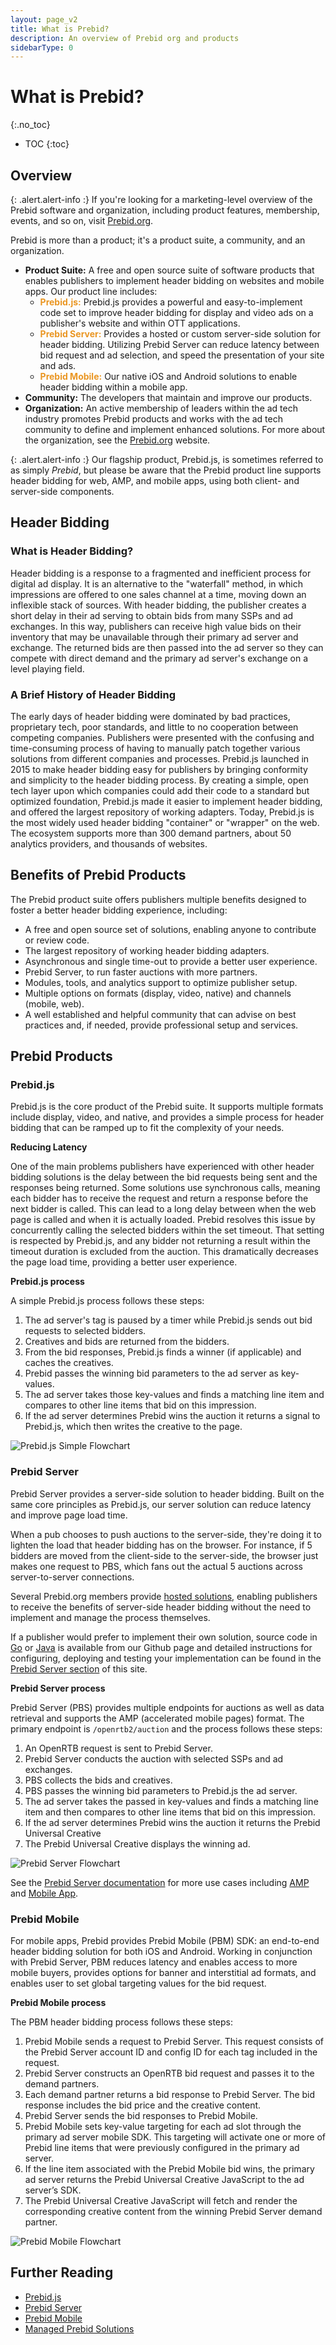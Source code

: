 ```yaml
---
layout: page_v2
title: What is Prebid?
description: An overview of Prebid org and products
sidebarType: 0
---
```

# What is Prebid?
{:.no_toc}

* TOC
{:toc}

## Overview

{: .alert.alert-info :}
If you're looking for a marketing-level overview of the Prebid software and organization, including product features, membership, events, and so on, visit [Prebid.org](https://prebid.org/).

Prebid is more than a product; it's a product suite, a community, and an organization.

- **Product Suite:** A free and open source suite of software products that enables publishers to implement header bidding on websites and mobile apps. Our product line includes:  
   - <span style="color:#EA9622">**Prebid.js:**</span> Prebid.js provides a powerful and easy-to-implement code set to improve header bidding for display and video ads on a publisher's website and within OTT applications.  
   - <span style="color:#EA9622">**Prebid Server:**</span> Provides a hosted or custom server-side solution for header bidding. Utilizing Prebid Server can reduce latency between bid request and ad selection, and speed the presentation of your site and ads.  
   - <span style="color:#EA9622">**Prebid Mobile:**</span> Our native iOS and Android solutions to enable header bidding within a mobile app.
- **Community:** The developers that maintain and improve our products.  
- **Organization:**  An active membership of leaders within the ad tech industry promotes Prebid products and works with the ad tech community to define and implement enhanced solutions. For more about the organization, see the [Prebid.org](https://prebid.org/) website.  

{: .alert.alert-info :}
Our flagship product, Prebid.js, is sometimes referred to as simply *Prebid*, but please be aware that the Prebid product line supports header bidding for web, AMP, and mobile apps, using both client- and server-side components.

## Header Bidding

### What is Header Bidding?

Header bidding is a response to a fragmented and inefficient process for digital ad display. It is an alternative to the "waterfall" method, in which impressions are offered to one sales channel at a time, moving down an inflexible stack of sources.
With header bidding, the publisher creates a short delay in their ad serving to obtain bids from many SSPs and ad exchanges. In this way, publishers can receive high value bids on their inventory that may be unavailable through their primary ad server and exchange.
The returned bids are then passed into the ad server so they can compete with direct demand and the primary ad server's exchange on a level playing field.

### A Brief History of Header Bidding

The early days of header bidding were dominated by bad practices, proprietary tech, poor standards, and little to no cooperation between competing companies. Publishers were presented with the confusing and time-consuming process of having to manually patch together various solutions from different companies and processes.
Prebid.js launched in 2015 to make header bidding easy for publishers by bringing conformity and simplicity to the header bidding process. By creating a simple, open tech layer upon which companies could add their code to a standard but optimized foundation, Prebid.js made it easier to implement header bidding, and offered the largest repository of working adapters.
Today, Prebid.js is the most widely used header bidding "container" or "wrapper" on the web. The ecosystem supports more than 300 demand partners, about 50 analytics providers, and thousands of websites.

## Benefits of Prebid Products

The Prebid product suite offers publishers multiple benefits designed to foster a better header bidding experience, including:  

- A free and open source set of solutions, enabling anyone to contribute or review code.  
- The largest repository of working header bidding adapters.  
- Asynchronous and single time-out to provide a better user experience.  
- Prebid Server, to run faster auctions with more partners.  
- Modules, tools, and analytics support to optimize publisher setup.  
- Multiple options on formats (display, video, native) and channels (mobile, web).  
- A well established and helpful community that can advise on best practices and, if needed, provide professional setup and services.  

## Prebid Products

### Prebid.js

Prebid.js is the core product of the Prebid suite. It supports multiple formats include display, video, and native, and provides a simple process for header bidding that can be ramped up to fit the complexity of your needs.

**Reducing Latency**

One of the main problems publishers have experienced with other header bidding solutions is the delay between the bid requests being sent and the responses being returned. Some solutions use synchronous calls, meaning each bidder has to receive the request and return a response before the next bidder is called. This can lead to a long delay between when the web page is called and when it is actually loaded.
Prebid resolves this issue by concurrently calling the selected bidders within the set timeout. That setting is respected by Prebid.js, and any bidder not returning a result within the timeout duration is excluded from the auction. This dramatically decreases the page load time, providing a better user experience.

**Prebid.js process**

A simple Prebid.js process follows these steps:  
1. The ad server's tag is paused by a timer while Prebid.js sends out bid requests to selected bidders.
2. Creatives and bids are returned from the bidders.
3. From the bid responses, Prebid.js finds a winner (if applicable) and caches the creatives.
4. Prebid passes the winning bid parameters to the ad server as key-values.
5. The ad server takes those key-values and finds a matching line item and compares to other line items that bid on this impression.
6. If the ad server determines Prebid wins the auction it returns a signal to Prebid.js, which then writes the creative to the page.   

![Prebid.js Simple Flowchart](/assets/images/flowcharts/pb-js-simple.png)

### Prebid Server

Prebid Server provides a server-side solution to header bidding. Built on the same core principles as Prebid.js, our server solution can reduce latency and improve page load time.

When a pub chooses to push auctions to the server-side, they're doing it to
lighten the load that header bidding has on the browser. For instance, if 5
bidders are moved from the client-side to the server-side, the browser just makes
one request to PBS, which fans out the actual 5 auctions across server-to-server
connections.

Several Prebid.org members provide [hosted solutions](https://prebid.org/product-suite/managed-services/), enabling publishers to receive the benefits of server-side header bidding without the need to implement and manage the process themselves.

If a publisher would prefer to implement their own solution, source code in [Go](https://github.com/aclrys/prebid-server) or [Java](https://github.com/aclrys/prebid-server-java) is available from our Github page and detailed instructions for configuring, deploying and testing your implementation can be found in the [Prebid Server section](/prebid-server/overview/prebid-server-overview.html) of this site.  

**Prebid Server process**

Prebid Server (PBS) provides multiple endpoints for auctions as well as data retrieval and supports the AMP (accelerated mobile pages) format. The primary endpoint is `/openrtb2/auction` and the process follows these steps:

1. An OpenRTB request is sent to Prebid Server.
2. Prebid Server conducts the auction with selected SSPs and ad exchanges.
3. PBS collects the bids and creatives.
4. PBS passes the winning bid parameters to Prebid.js the ad server.
5. The ad server takes the passed in key-values and finds a matching line item and then compares to other line items that bid on this impression.
6. If the ad server determines Prebid wins the auction it returns the Prebid Universal Creative
7. The Prebid Universal Creative displays the winning ad.

![Prebid Server Flowchart](/assets/images/flowcharts/pb-server-display.png)

See the [Prebid Server documentation](/prebid-server/overview/prebid-server-overview.html) for more use cases including [AMP](/prebid-server/use-cases/pbs-amp.html) and [Mobile App](/prebid-server/use-cases/pbs-sdk.html).

### Prebid Mobile

For mobile apps, Prebid provides Prebid Mobile (PBM) SDK: an end-to-end header bidding solution for both iOS and Android. Working in conjunction with Prebid Server, PBM reduces latency and enables access to more mobile buyers, provides options for banner and interstitial ad formats, and enables user to set global targeting values for the bid request.

**Prebid Mobile process**

The PBM header bidding process follows these steps:

1. Prebid Mobile sends a request to Prebid Server. This request consists of the Prebid Server account ID and config ID for each tag included in the request.
2. Prebid Server constructs an OpenRTB bid request and passes it to the demand partners.
3. Each demand partner returns a bid response to Prebid Server. The bid response includes the bid price and the creative content.
4. Prebid Server sends the bid responses to Prebid Mobile.
5. Prebid Mobile sets key-value targeting for each ad slot through the primary ad server mobile SDK. This targeting will activate one or more of Prebid line items that were previously configured in the primary ad server.
6. If the line item associated with the Prebid Mobile bid wins, the primary ad server returns the Prebid Universal Creative JavaScript to the ad server’s SDK.
7. The Prebid Universal Creative JavaScript will fetch and render the corresponding creative content from the winning Prebid Server demand partner.

![Prebid Mobile Flowchart](/assets/images/flowcharts/pb-mobile.png)

## Further Reading
+ [Prebid.js](/prebid/prebidjs.html)
+ [Prebid Server](/prebid-server/overview/prebid-server-overview.html)
+ [Prebid Mobile](/prebid-mobile/prebid-mobile.html)
+ [Managed Prebid Solutions](https://prebid.org/product-suite/managed-services/)
